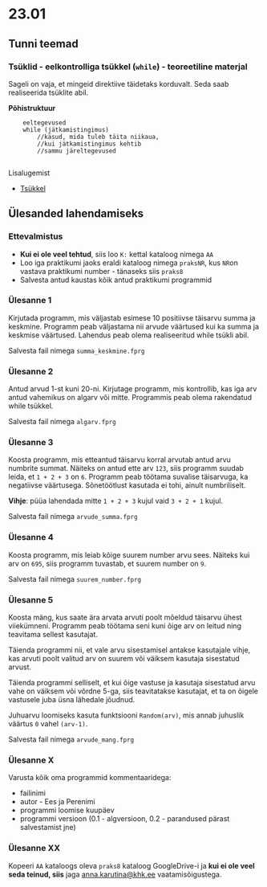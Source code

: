 # 23.01
## Tunni teemad
### Tsüklid - eelkontrolliga tsükkel (`while`) - teoreetiline materjal
Sageli on vaja, et mingeid direktiive täidetaks korduvalt. Seda saab realiseerida tsüklite abil.

<b>Põhistruktuur</b>

```
    eeltegevused
	while (jätkamistingimus) 
		//käsud, mida tuleb täita niikaua,
		//kui jätkamistingimus kehtib
        //sammu järeltegevused
	
```
	
Lisalugemist
* [Tsükkel](https://web.htk.tlu.ee/digitaru/programmeerimine/chapter/3-1-tsukkel/)

## Ülesanded lahendamiseks
### Ettevalmistus
* <b>Kui ei ole veel tehtud</b>, siis loo `K:` kettal kataloog nimega `AA`
* Loo iga praktikumi jaoks eraldi kataloog nimega `praksNR`, kus `NR`on vastava praktikumi number - tänaseks siis `praks8`
* Salvesta antud kaustas kõik antud praktikumi programmid

### Ülesanne 1
Kirjutada programm, mis väljastab esimese 10 positiivse täisarvu summa ja keskmine. Programm peab väljastama nii arvude väärtused kui ka summa ja keskmise väärtused. Lahendus peab olema realiseeritud while tsükli abil.

Salvesta fail nimega `summa_keskmine.fprg`

### Ülesanne 2
Antud arvud 1-st kuni 20-ni. Kirjutage programm, mis kontrollib, kas iga arv antud vahemikus on algarv või mitte. Programmis peab olema rakendatud while tsükkel.

Salvesta fail nimega `algarv.fprg`

### Ülesanne 3
Koosta programm, mis etteantud täisarvu korral arvutab antud arvu numbrite summat. Näiteks on antud ette arv `123`, siis programm suudab leida, et `1 + 2 + 3` on `6`. Programm peab töötama suvalise täisarvuga, ka negatiivse väärtusega. Sõnetöötlust kasutada ei tohi, ainult numbriliselt.

<b>Vihje</b>: püüa lahendada mitte `1 + 2 + 3` kujul vaid `3 + 2 + 1` kujul. 

Salvesta fail nimega `arvude_summa.fprg`

### Ülesanne 4
Koosta programm, mis leiab kõige suurem number arvu sees. Näiteks kui arv on `695`, siis programm tuvastab, et suurem number on `9`.

Salvesta fail nimega `suurem_number.fprg`

### Ülesanne 5
Koosta mäng, kus saate ära arvata arvuti poolt mõeldud täisarvu ühest viiekümneni. Programm peab töötama seni kuni õige arv on leitud ning teavitama sellest kasutajat.

Täienda programmi nii, et vale arvu sisestamisel antakse kasutajale vihje, kas arvuti poolt valitud arv on suurem või väiksem kasutaja sisestatud arvust.

Täienda programmi selliselt, et kui õige vastuse ja kasutaja sisestatud arvu vahe on väiksem või võrdne 5-ga, siis teavitatakse kasutajat, et ta on õigele vastusele juba üsna lähedale jõudnud.

Juhuarvu loomiseks kasuta funktsiooni `Random(arv)`, mis annab juhuslik väärtus `0` vahel `(arv-1)`.

Salvesta fail nimega `arvude_mang.fprg`
### Ülesanne X
Varusta kõik oma programmid kommentaaridega:
* failinimi
* autor  - Ees ja Perenimi
* programmi loomise kuupäev
* programmi versioon (0.1 - algversioon, 0.2 - parandused pärast salvestamist jne)
### Ülesanne XX
Kopeeri `AA` kataloogs oleva `praks8` kataloog GoogleDrive-i ja <b>kui ei ole veel seda teinud, siis</b> jaga [anna.karutina@khk.ee]("mailto:anna.karutina@khk.ee") vaatamisõigustega.